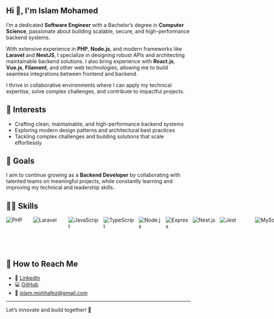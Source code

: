 ## Hi 👋, I'm Islam Mohamed
I’m a dedicated **Software Engineer** with a Bachelor’s degree in **Computer Science**, passionate about building scalable, secure, and high-performance backend systems.

With extensive experience in **PHP**, **Node.js**, and modern frameworks like **Laravel** and **NestJS**, I specialize in designing robust APIs and architecting maintainable backend solutions. I also bring experience with **React.js**, **Vue.js**, **Filament**, and other web technologies, allowing me to build seamless integrations between frontend and backend.

I thrive in collaborative environments where I can apply my technical expertise, solve complex challenges, and contribute to impactful projects.


## 🚀 Interests
- Crafting clean, maintainable, and high-performance backend systems  
- Exploring modern design patterns and architectural best practices  
- Tackling complex challenges and building solutions that scale effortlessly


## 🌟 Goals
I aim to continue growing as a **Backend Developer** by collaborating with talented teams on meaningful projects, while constantly learning and improving my technical and leadership skills.


## 🤹‍♀️ Skills
<div style="display: flex; align-items: flex-start; gap: 10px;">
  <img src="https://cdn.jsdelivr.net/gh/devicons/devicon/icons/php/php-original.svg" alt="PHP" width="64" height="64" />
  <img src="https://cdn.worldvectorlogo.com/logos/laravel-2.svg" alt="Laravel" width="86" height="86" />
  <img src="https://techstack-generator.vercel.app/js-icon.svg" alt="JavaScript" width="86" height="86" />
  <img src="https://techstack-generator.vercel.app/ts-icon.svg" alt="TypeScript" width="86" height="86" />
  <img src="https://nodejs.org/static/images/logo.svg" alt="Node.js" width="64" height="64" />
  <img src="https://cdn.jsdelivr.net/gh/devicons/devicon/icons/express/express-original.svg" alt="Express" width="64" height="64" />
  <img src="https://nestjs.com/logo-small-gradient.d792062c.svg" alt="Nest.js" width="64" height="64" />
  <img src="https://techstack-generator.vercel.app/jest-icon.svg" alt="Jest" width="86" height="86" />
  <img src="https://techstack-generator.vercel.app/mysql-icon.svg" alt="MySql" width="86" height="86" />
  <img src="https://raw.githubusercontent.com/devicons/devicon/master/icons/postgresql/postgresql-original.svg" alt="PostgreSQL" width="64" height="64" />
  <img src="https://raw.githubusercontent.com/mongodb-js/leaf/master/mongodb-leaf.svg" alt="MongoDB" width="64" height="64" />
  <img src="https://raw.githubusercontent.com/devicons/devicon/master/icons/mariadb/mariadb-original.svg" alt="MariaDB" width="64" height="64" />
  <img src="https://www.vectorlogo.zone/logos/sqlite/sqlite-icon.svg" alt="Sqlite" width="64" height="64" />
  <img src="https://raw.githubusercontent.com/devicons/devicon/master/icons/redis/redis-original-wordmark.svg" alt="Redis" width="64" height="64" />
  <img src="https://www.vectorlogo.zone/logos/firebase/firebase-icon.svg" alt="Firebase" width="64" height="64" />
  <img src="https://techstack-generator.vercel.app/restapi-icon.svg" alt="REST API" width="86" height="86" />
  <img src="https://www.vectorlogo.zone/logos/graphql/graphql-icon.svg" alt="GraphQL" width="86" height="86" />
  <img src="https://raw.githubusercontent.com/devicons/devicon/master/icons/linux/linux-original.svg" alt="Linux" width="86" height="86" />
  <img src="https://techstack-generator.vercel.app/docker-icon.svg" alt="Docker" width="86" height="86" />
  <img src="https://www.vectorlogo.zone/logos/apache/apache-icon.svg" alt="Apache" width="86" height="86" />
  <img src="https://techstack-generator.vercel.app/nginx-icon.svg" alt="Nginx" width="86" height="86" />
  <img src="https://techstack-generator.vercel.app/react-icon.svg" alt="react" width="64" height="64" />
  <img src="https://cdn.jsdelivr.net/gh/devicons/devicon/icons/vuejs/vuejs-original.svg" alt="Vue.js" width="64" height="64" />
  <img src="https://cdn.worldvectorlogo.com/logos/pug.svg" alt="Pug" width="64" height="64" />
  <img src="https://raw.githubusercontent.com/devicons/devicon/master/icons/bootstrap/bootstrap-plain-wordmark.svg" alt="bootstrap" width="64" height="64" />
  <img src="https://www.vectorlogo.zone/logos/tailwindcss/tailwindcss-icon.svg" alt="Tailwind" width="64" height="64" />
  <img src="https://techstack-generator.vercel.app/prettier-icon.svg" alt="Prettier" width="86" height="86" />
  <img src="https://cdn.jsdelivr.net/gh/devicons/devicon/icons/git/git-original.svg" alt="Git" width="64" height="64" />
  <img src="https://techstack-generator.vercel.app/github-icon.svg" alt="GitHub" width="86" height="86" />
  <img src="https://www.vectorlogo.zone/logos/getpostman/getpostman-icon.svg" alt="Postman" width="86" height="86" />
  <img src="https://cdn.jsdelivr.net/gh/devicons/devicon/icons/figma/figma-original.svg" alt="Figma" width="64" height="64" />
  <img src="https://upload.vectorlogo.zone/logos/clickup/images/c24cd4f8-647e-41ff-9c42-cf67cdf0e0d4.svg" alt="ClickUp" width="86" height="86" />
  <img src="https://cdn.jsdelivr.net/gh/devicons/devicon/icons/jira/jira-original.svg" alt="Jira" width="64" height="64" />
  <img src="https://cdn.jsdelivr.net/gh/devicons/devicon/icons/trello/trello-plain.svg" alt="Trello" width="64" height="64" />
  <img src="https://cdn.jsdelivr.net/gh/devicons/devicon/icons/slack/slack-original.svg" alt="Slack" width="64" height="64" />
</div>


## 🔗 How to Reach Me
- 💼 [LinkedIn](https://www.linkedin.com/in/eng-islammohhafez)
- 💻  [GitHub](https://github.com/Eng-IslamMoh)
- 📧 [islam.mohhafez@gmail.com](mailto:islam.mohhafez@gmail.com)


---
Let’s innovate and build together! 🚀
